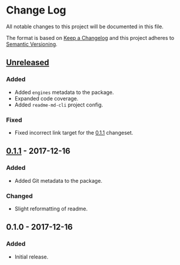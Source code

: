 Change Log
==========
All notable changes to this project will be documented in this file.

The format is based on [Keep a Changelog](http://keepachangelog.com/)
and this project adheres to [Semantic Versioning](http://semver.org/).

[Unreleased]
------------
### Added
- Added `engines` metadata to the package.
- Expanded code coverage.
- Added `readme-md-cli` project config.

### Fixed
- Fixed incorrect link target for the [0.1.1] changeset.

[0.1.1] - 2017-12-16
--------------------
### Added
- Added Git metadata to the package.

### Changed
- Slight reformatting of readme.

0.1.0 - 2017-12-16
------------------
### Added
- Initial release.

[Unreleased]: https://github.com/jbenner-radham/node-yarn-lockfile-exists/compare/v0.1.1...HEAD
[0.1.1]: https://github.com/jbenner-radham/node-yarn-lockfile-exists/compare/v0.1.0...v0.1.1
